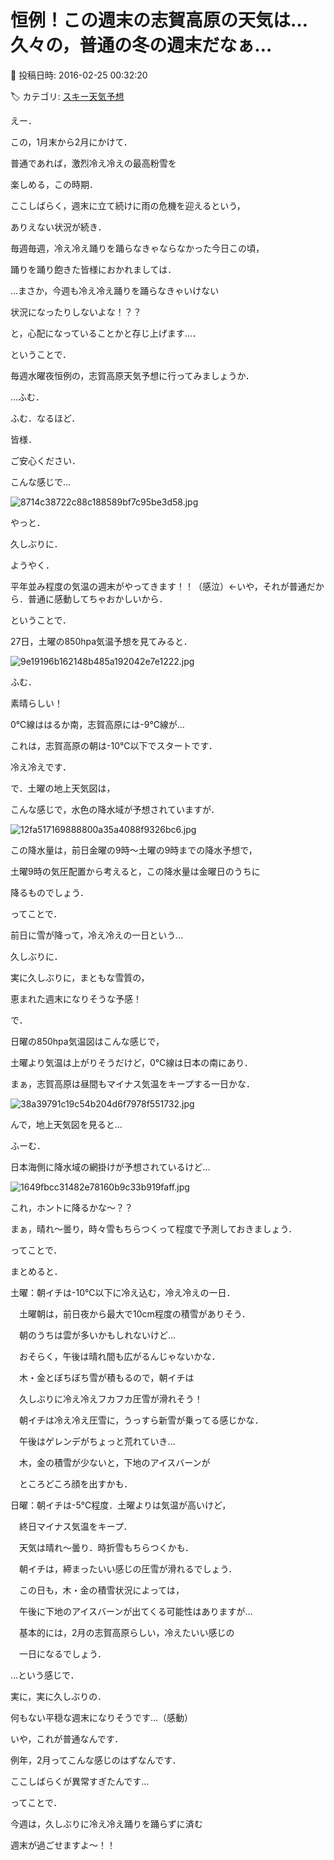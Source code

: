 # 恒例！この週末の志賀高原の天気は…久々の，普通の冬の週末だなぁ…

📅 投稿日時: 2016-02-25 00:32:20

🏷️ カテゴリ: [スキー天気予想](c6554f5c3c106093b511a8daae23757e8.md)

えー．


この，1月末から2月にかけて．


普通であれば，激烈冷え冷えの最高粉雪を


楽しめる，この時期．





ここしばらく，週末に立て続けに雨の危機を迎えるという，


ありえない状況が続き．


毎週毎週，冷え冷え踊りを踊らなきゃならなかった今日この頃，





踊りを踊り飽きた皆様におかれましては．


…まさか，今週も冷え冷え踊りを踊らなきゃいけない


状況になったりしないよな！？？


と，心配になっていることかと存じ上げます…．





ということで．


毎週水曜夜恒例の，志賀高原天気予想に行ってみましょうか．





…ふむ．


ふむ．なるほど．





皆様．


ご安心ください．


こんな感じで…




![8714c38722c88c188589bf7c95be3d58.jpg](images/8714c38722c88c188589bf7c95be3d58.jpg)




やっと．


久しぶりに．


ようやく．


平年並み程度の気温の週末がやってきます！！（感泣）←いや，それが普通だから．普通に感動してちゃおかしいから．





ということで．


27日，土曜の850hpa気温予想を見てみると．




![9e19196b162148b485a192042e7e1222.jpg](images/9e19196b162148b485a192042e7e1222.jpg)




ふむ．


素晴らしい！


0℃線ははるか南，志賀高原には-9℃線が…


これは，志賀高原の朝は-10℃以下でスタートです．


冷え冷えです．





で．土曜の地上天気図は，


こんな感じで，水色の降水域が予想されていますが．




![12fa517169888800a35a4088f9326bc6.jpg](images/12fa517169888800a35a4088f9326bc6.jpg)




この降水量は，前日金曜の9時～土曜の9時までの降水予想で，


土曜9時の気圧配置から考えると，この降水量は金曜日のうちに


降るものでしょう．





ってことで．


前日に雪が降って，冷え冷えの一日という…


久しぶりに．


実に久しぶりに，まともな雪質の，


恵まれた週末になりそうな予感！





で．


日曜の850hpa気温図はこんな感じで，


土曜より気温は上がりそうだけど，0℃線は日本の南にあり．


まぁ，志賀高原は昼間もマイナス気温をキープする一日かな．




![38a39791c19c54b204d6f7978f551732.jpg](images/38a39791c19c54b204d6f7978f551732.jpg)







んで，地上天気図を見ると…


ふーむ．


日本海側に降水域の網掛けが予想されているけど…




![1649fbcc31482e78160b9c33b919faff.jpg](images/1649fbcc31482e78160b9c33b919faff.jpg)




これ，ホントに降るかな～？？


まぁ，晴れ～曇り，時々雪もちらつくって程度で予測しておきましょう．





ってことで．


まとめると．





土曜：朝イチは-10℃以下に冷え込む，冷え冷えの一日．


　土曜朝は，前日夜から最大で10cm程度の積雪がありそう．


　朝のうちは雲が多いかもしれないけど…


　おそらく，午後は晴れ間も広がるんじゃないかな．


　木・金とぼちぼち雪が積もるので，朝イチは


　久しぶりに冷え冷えフカフカ圧雪が滑れそう！


　朝イチは冷え冷え圧雪に，うっすら新雪が乗ってる感じかな．


　午後はゲレンデがちょっと荒れていき…


　木，金の積雪が少ないと，下地のアイスバーンが


　ところどころ顔を出すかも．





日曜：朝イチは-5℃程度．土曜よりは気温が高いけど，


　終日マイナス気温をキープ．


　天気は晴れ～曇り．時折雪もちらつくかも．


　朝イチは，締まったいい感じの圧雪が滑れるでしょう．


　この日も，木・金の積雪状況によっては，


　午後に下地のアイスバーンが出てくる可能性はありますが…


　基本的には，2月の志賀高原らしい，冷えたいい感じの


　一日になるでしょう．





…という感じで．


実に，実に久しぶりの．


何もない平穏な週末になりそうです…（感動）





いや，これが普通なんです．


例年，2月ってこんな感じのはずなんです．


ここしばらくが異常すぎたんです…





ってことで．


今週は，久しぶりに冷え冷え踊りを踊らずに済む


週末が過ごせますよ～！！
